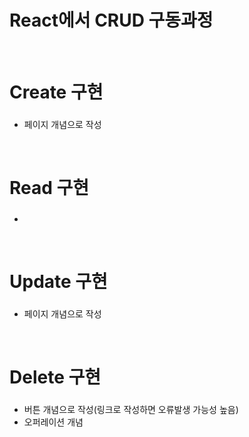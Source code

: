 <p>
<h1>React에서 CRUD 구동과정</h1>


<br>
<h1>Create 구현</h1>
<h3></h3>
<ul>
   <li>페이지 개념으로 작성</li>
</ul>

<br>
<h1>Read 구현</h1>
<h3></h3>
<ul>
   <li></li>
</ul>

<br>
<h1>Update 구현</h1>
<h3></h3>
<ul>
   <li>페이지 개념으로 작성</li>
</ul>

<br>
<h1>Delete 구현</h1>
<h3></h3>
<ul>
   <li>버튼 개념으로 작성(링크로 작성하면 오류발생 가능성 높음)</li>
   <li>오퍼레이션 개념</li>
</ul>
</p>